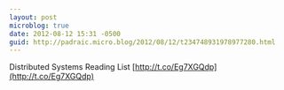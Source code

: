 ```yaml
---
layout: post
microblog: true
date: 2012-08-12 15:31 -0500
guid: http://padraic.micro.blog/2012/08/12/t234748931978977280.html
---
```

Distributed Systems Reading List [http://t.co/Eg7XGQdp](http://t.co/Eg7XGQdp)
